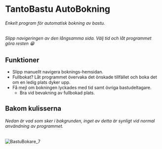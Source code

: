 # TantoBastu AutoBokning

###### Enkelt program för automatisk bokning av bastu.

###### Slipp navigeringen av den långsamma sida. Välj tid och låt programmet göra resten 😁

## Funktioner

- Slipp manuellt navigera boknings-hemsidan.
- Fullbokat? Låt programmet övervaka det önskade tillfället och boka det om en ledig plats dyker upp.
- Få mejl om bokningen lyckades med tid samt övriga bastudeltagare.
  -  Bra vid bevakning av fullbokad plats.

## Bakom kulisserna

###### Nedan är vad som sker i bakgrunden, inget av detta är synligt vid normal användning av programmet.

![BastuBokare_7](https://github.com/JoeyStrandnes/TantoBastu_AutoBokning/blob/master/Documentation/DemoVideo.gif?raw=true)
